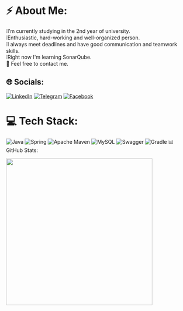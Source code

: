 
# ⚡ About Me:
 ❕I’m currently studying in the 2nd year of university. <br>❕Enthusiastic, hard-working and well-organized person. <br> ❕I always meet deadlines and have good communication and teamwork skills.<br>❕Right now I'm learning SonarQube.<br> 💬 Feel free to contact me.


## 🌐 Socials:
[![LinkedIn](https://img.shields.io/badge/LinkedIn-0077B5?style=for-the-badge&logo=linkedin&logoColor=white)](https://linkedin.com/in/vburmus) 
[![Telegram](https://img.shields.io/badge/Telegram-2CA5E0?style=for-the-badge&logo=telegram&logoColor=white)](https://t.me/v_burmus) 
[![Facebook](https://img.shields.io/badge/Facebook-1877F2?style=for-the-badge&logo=facebook&logoColor=white)](https://www.facebook.com/profile.php?id=100072446590405&sk=map)

# 💻 Tech Stack:
![Java](https://img.shields.io/badge/java-%23ED8B00.svg?style=for-the-badge&logo=java&logoColor=white) ![Spring](https://img.shields.io/badge/spring-%236DB33F.svg?style=for-the-badge&logo=spring&logoColor=white) ![Apache Maven](https://img.shields.io/badge/Apache%20Maven-C71A36?style=for-the-badge&logo=Apache%20Maven&logoColor=white) ![MySQL](https://img.shields.io/badge/mysql-%2300f.svg?style=for-the-badge&logo=mysql&logoColor=white) ![Swagger](https://img.shields.io/badge/-Swagger-%23Clojure?style=for-the-badge&logo=swagger&logoColor=white) ![Gradle](https://img.shields.io/badge/Gradle-02303A.svg?style=for-the-badge&logo=Gradle&logoColor=white)
📊 GitHub Stats:
<p >
 <img src ="https://github-readme-stats.vercel.app/api/top-langs/?username=vburmus&theme=dark&hide_border=false&include_all_commits=false&count_private=false&layout=compact&hide=Python" width="400px"/><br>


</p>

